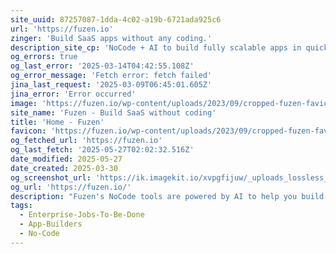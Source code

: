 ```yaml
---
site_uuid: 87257087-1dda-4c02-a19b-6721ada925c6
url: 'https://fuzen.io'
zinger: 'Build SaaS apps without any coding.'
description_site_cp: 'NoCode + AI to build fully scalable apps in quick time and low cost.'
og_errors: true
og_last_error: '2025-03-14T04:42:55.108Z'
og_error_message: 'Fetch error: fetch failed'
jina_last_request: '2025-03-09T06:45:01.605Z'
jina_error: 'Error occurred'
image: 'https://fuzen.io/wp-content/uploads/2023/09/cropped-fuzen-favicon-180x180.png'
site_name: 'Fuzen - Build SaaS without coding'
title: 'Home - Fuzen'
favicon: 'https://fuzen.io/wp-content/uploads/2023/09/cropped-fuzen-favicon-192x192.png'
og_fetched_url: 'https://fuzen.io'
og_last_fetch: '2025-05-27T02:02:32.516Z'
date_modified: 2025-05-27
date_created: 2025-03-30
og_screenshot_url: 'https://ik.imagekit.io/xvpgfijuw/_uploads_lossless_screenshots_20250527_Fuzen_og_screenshot.jpeg'
og_url: 'https://fuzen.io/'
description: "Fuzen's NoCode tools are powered by AI to help you build fully scalable SaaS apps without any coding - in quick time and at very lo"
tags:
  - Enterprise-Jobs-To-Be-Done
  - App-Builders
  - No-Code
---
```


